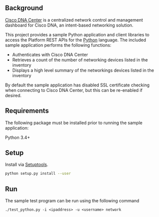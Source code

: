 ## Background

[Cisco DNA Center](https://www.cisco.com/c/en/us/products/cloud-systems-management/dna-center/index.html) is a centralized network control and management dashboard for Cisco DNA, an intent-based networking solution.

This project provides a sample Python application and client libraries to access the Platform REST APIs for the [Python](https://www.python.org) language. The included sample application performs the following functions:

* Authenticates with Cisco DNA Center
* Retrieves a count of the number of networking devices listed in the inventory
* Displays a high level summary of the networkings devices listed in the inventory

By default the sample application has disabled SSL certificate checking when connecting to Cisco DNA Center, but this can be re-enabled if desired.

## Requirements

The following package must be installed prior to running the sample application:

Python 3.4+

## Setup

Install via [Setuptools](http://pypi.python.org/pypi/setuptools).

```sh
python setup.py install --user
```

## Run

The sample test program can be run using the following command

```
./test_python.py -i <ipaddress> -u <username> network
```
